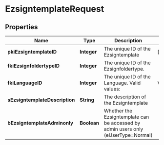 

# EzsigntemplateRequest

## Properties

Name | Type | Description | Notes
------------ | ------------- | ------------- | -------------
**pkiEzsigntemplateID** | **Integer** | The unique ID of the Ezsigntemplate |  [optional]
**fkiEzsignfoldertypeID** | **Integer** | The unique ID of the Ezsignfoldertype. | 
**fkiLanguageID** | **Integer** | The unique ID of the Language.  Valid values:  |Value|Description| |-|-| |1|French| |2|English| | 
**sEzsigntemplateDescription** | **String** | The description of the Ezsigntemplate | 
**bEzsigntemplateAdminonly** | **Boolean** | Whether the Ezsigntemplate can be accessed by admin users only (eUserType&#x3D;Normal) | 




